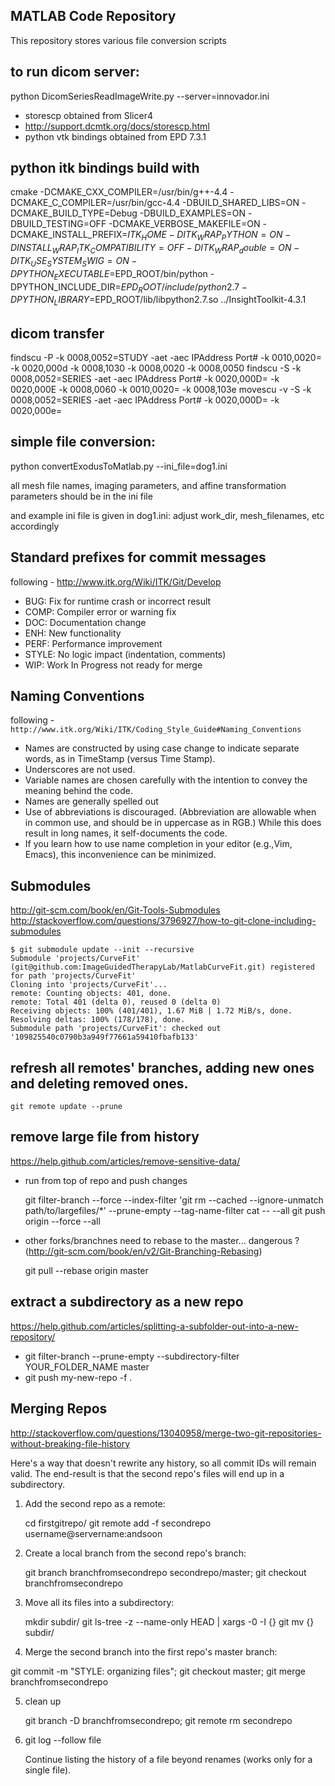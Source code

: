 MATLAB Code Repository
----------------------

This repository stores various file conversion scripts 

## to run dicom server:
 python DicomSeriesReadImageWrite.py --server=innovador.ini

* storescp obtained from Slicer4
* http://support.dcmtk.org/docs/storescp.html
* python vtk bindings obtained from EPD 7.3.1

## python itk bindings build with

 cmake -DCMAKE_CXX_COMPILER=/usr/bin/g++-4.4 -DCMAKE_C_COMPILER=/usr/bin/gcc-4.4 -DBUILD_SHARED_LIBS=ON  -DCMAKE_BUILD_TYPE=Debug -DBUILD_EXAMPLES=ON -DBUILD_TESTING=OFF -DCMAKE_VERBOSE_MAKEFILE=ON -DCMAKE_INSTALL_PREFIX=$ITK_HOME -DITK_WRAP_PYTHON=ON -DINSTALL_WRAP_ITK_COMPATIBILITY=OFF -DITK_WRAP_double=ON -DITK_USE_SYSTEM_SWIG=ON -DPYTHON_EXECUTABLE=$EPD_ROOT/bin/python -DPYTHON_INCLUDE_DIR=$EPD_ROOT/include/python2.7 -DPYTHON_LIBRARY=$EPD_ROOT/lib/libpython2.7.so ../InsightToolkit-4.3.1



## dicom transfer

findscu    -P  -k 0008,0052=STUDY   -aet <AET> -aec <AEC> IPAddress Port# -k 0010,0020=<MRN>  -k 0020,000d -k 0008,1030 -k 0008,0020 -k 0008,0050
findscu    -S  -k 0008,0052=SERIES  -aet <AET> -aec <AEC> IPAddress Port# -k 0020,000D=<StudyUID> -k 0020,000E -k 0008,0060 -k 0010,0020=<MRN> -k 0008,103e
movescu -v -S  -k 0008,0052=SERIES  -aet <AET> -aec <AEC> IPAddress Port# -k 0020,000D=<StudyUID> -k 0020,000e=<SeriesUID>




## simple file conversion:
 python convertExodusToMatlab.py --ini_file=dog1.ini

all mesh file names, imaging parameters, and affine transformation parameters should be in the ini file

and example ini file is given in dog1.ini:
 adjust work_dir, mesh_filenames, etc accordingly

Standard prefixes for commit messages
-------------------------------------

following - http://www.itk.org/Wiki/ITK/Git/Develop

 *  BUG: Fix for runtime crash or incorrect result
 *  COMP: Compiler error or warning fix
 *  DOC: Documentation change
 *  ENH: New functionality
 *  PERF: Performance improvement
 *  STYLE: No logic impact (indentation, comments)
 *  WIP: Work In Progress not ready for merge 


Naming Conventions
------------------

following - `http://www.itk.org/Wiki/ITK/Coding_Style_Guide#Naming_Conventions`

 * Names are constructed by using case change to indicate separate words, as in TimeStamp (versus Time Stamp).
 * Underscores are not used.
 * Variable names are chosen carefully with the intention to convey the meaning behind the code.
 * Names are generally spelled out
 * Use of abbreviations is discouraged. (Abbreviation are allowable when in common use, and should be in uppercase as in RGB.) While this does result in long names, it self-documents the code.
 * If you learn how to use name completion in your editor (e.g.,Vim, Emacs), this inconvenience can be minimized. 

Submodules
----------

http://git-scm.com/book/en/Git-Tools-Submodules
http://stackoverflow.com/questions/3796927/how-to-git-clone-including-submodules

    $ git submodule update --init --recursive
    Submodule 'projects/CurveFit' (git@github.com:ImageGuidedTherapyLab/MatlabCurveFit.git) registered for path 'projects/CurveFit'
    Cloning into 'projects/CurveFit'...
    remote: Counting objects: 401, done.
    remote: Total 401 (delta 0), reused 0 (delta 0)
    Receiving objects: 100% (401/401), 1.67 MiB | 1.72 MiB/s, done.
    Resolving deltas: 100% (178/178), done.
    Submodule path 'projects/CurveFit': checked out '109825540c0790b3a949f77661a59410fbafb133'


refresh all remotes' branches, adding new ones and deleting removed ones.
----------

    git remote update --prune

remove large file from history
----------
https://help.github.com/articles/remove-sensitive-data/

 * run from top of repo and push changes

    git filter-branch --force --index-filter  'git rm --cached --ignore-unmatch path/to/largefiles/*' --prune-empty --tag-name-filter cat -- --all
    git push origin --force --all

 * other forks/branchnes need to rebase to the master... dangerous ?  (http://git-scm.com/book/en/v2/Git-Branching-Rebasing)

    git pull --rebase origin master


extract a subdirectory as a new repo
----------
https://help.github.com/articles/splitting-a-subfolder-out-into-a-new-repository/

 * git filter-branch --prune-empty --subdirectory-filter YOUR_FOLDER_NAME master
 * git push my-new-repo -f .


Merging Repos
----------

http://stackoverflow.com/questions/13040958/merge-two-git-repositories-without-breaking-file-history

Here's a way that doesn't rewrite any history, so all commit IDs will remain valid. The end-result is that the second repo's files will end up in a subdirectory.

1. Add the second repo as a remote:

   cd firstgitrepo/
   git remote add -f secondrepo username@servername:andsoon

2. Create a local branch from the second repo's branch:

   git branch branchfromsecondrepo secondrepo/master; git checkout branchfromsecondrepo

3. Move all its files into a subdirectory:

   mkdir subdir/
   git ls-tree -z --name-only HEAD | xargs -0 -I {} git mv {} subdir/

4.  Merge the second branch into the first repo's master branch:

   git commit -m "STYLE: organizing files"; git checkout master; git merge branchfromsecondrepo

5. clean up

   git branch -D branchfromsecondrepo; git remote rm secondrepo

6. git log --follow file

   Continue listing the history of a file beyond renames (works only for a single file).

